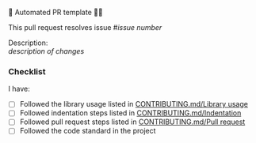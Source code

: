 🤖 Automated PR template 🐱‍💻

This pull request resolves issue #<i>issue number</i>

Description:<br/>
<i>description of changes</i>

### Checklist

I have:
* [ ] Followed the library usage listed in [CONTRIBUTING.md/Library usage](https://github.com/mmikaeleriksson/workTime/blob/master/CONTRIBUTING.md#library-usage)
* [ ] Followed indentation steps listed in [CONTRIBUTING.md/Indentation](https://github.com/mmikaeleriksson/workTime/blob/master/CONTRIBUTING.md#indentation)
* [ ] Followed pull request steps listed in [CONTRIBUTING.md/Pull request](https://github.com/mmikaeleriksson/workTime/blob/master/CONTRIBUTING.md#pull-request)
* [ ] Followed the code standard in the project
